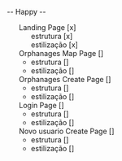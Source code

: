 -- Happy --
<ul style="list-style: none">
    <li>
        Landing Page [x]
        <ul style="list-style: none">
            <li>
                estrutura [x]
            </li>
            <li>
                estilização [x]
            </li>
        </ul>
    </li>
    <li>
        Orphanages Map Page []
        <ul sytle="list-style: none">
            <li>
                estrutura []
            </li>
            <li>
                estilização []
            </li>
        </ul>
    </li>
    <li>
        Orphanages Create Page []
        <ul sytle="list-style: none">
            <li>
                estrutura []
            </li>
            <li>
                estilização []
            </li>
        </ul>
    </li>
    <li>
        Login Page []
        <ul sytle="list-style: none">
            <li>
                estrutura []
            </li>
            <li>
                estilização []
            </li>
        </ul>
    </li>
    <li>
        Novo usuario Create Page []
        <ul sytle="list-style: none">
            <li>
                estrutura []
            </li>
            <li>
                estilização []
            </li>
        </ul>
    </li>
</ul>